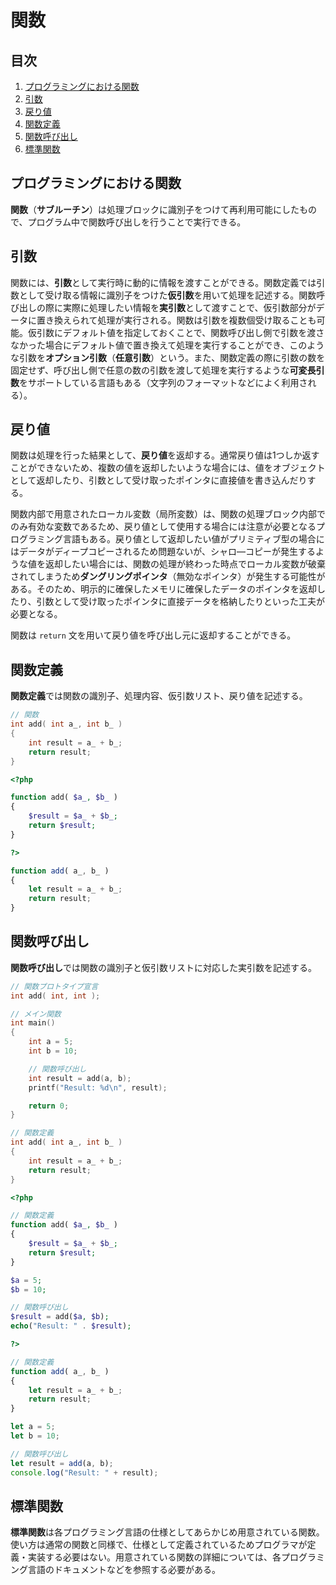 # 関数


## 目次

1. [プログラミングにおける関数](#プログラミングにおける関数)
1. [引数](#引数)
1. [戻り値](#戻り値)
1. [関数定義](#関数定義)
1. [関数呼び出し](#関数呼び出し)
1. [標準関数](#標準関数)


## プログラミングにおける関数

**関数**（**サブルーチン**）は処理ブロックに識別子をつけて再利用可能にしたもので、プログラム中で関数呼び出しを行うことで実行できる。


## 引数

関数には、**引数**として実行時に動的に情報を渡すことができる。関数定義では引数として受け取る情報に識別子をつけた**仮引数**を用いて処理を記述する。関数呼び出しの際に実際に処理したい情報を**実引数**として渡すことで、仮引数部分がデータに置き換えられて処理が実行される。関数は引数を複数個受け取ることも可能。仮引数にデフォルト値を指定しておくことで、関数呼び出し側で引数を渡さなかった場合にデフォルト値で置き換えて処理を実行することができ、このような引数を**オプション引数**（**任意引数**）という。また、関数定義の際に引数の数を固定せず、呼び出し側で任意の数の引数を渡して処理を実行するような**可変長引数**をサポートしている言語もある（文字列のフォーマットなどによく利用される）。


## 戻り値

関数は処理を行った結果として、**戻り値**を返却する。通常戻り値は1つしか返すことができないため、複数の値を返却したいような場合には、値をオブジェクトとして返却したり、引数として受け取ったポインタに直接値を書き込んだりする。

関数内部で用意されたローカル変数（局所変数）は、関数の処理ブロック内部でのみ有効な変数であるため、戻り値として使用する場合には注意が必要となるプログラミング言語もある。戻り値として返却したい値がプリミティブ型の場合にはデータがディープコピーされるため問題ないが、シャロ―コピーが発生するような値を返却したい場合には、関数の処理が終わった時点でローカル変数が破棄されてしまうため**ダングリングポインタ**（無効なポインタ）が発生する可能性がある。そのため、明示的に確保したメモリに確保したデータのポインタを返却したり、引数として受け取ったポインタに直接データを格納したりといった工夫が必要となる。

関数は `return` 文を用いて戻り値を呼び出し元に返却することができる。


## 関数定義

**関数定義**では関数の識別子、処理内容、仮引数リスト、戻り値を記述する。

```c
// 関数
int add( int a_, int b_ )
{
    int result = a_ + b_;
    return result;
}
```

```php
<?php

function add( $a_, $b_ )
{
    $result = $a_ + $b_;
    return $result;
}

?>
```

```javascript
function add( a_, b_ )
{
    let result = a_ + b_;
    return result;
}
```


## 関数呼び出し

**関数呼び出し**では関数の識別子と仮引数リストに対応した実引数を記述する。

```c
// 関数プロトタイプ宣言
int add( int, int );

// メイン関数
int main()
{
    int a = 5;
    int b = 10;

    // 関数呼び出し
    int result = add(a, b);
    printf("Result: %d\n", result);

    return 0;
}

// 関数定義
int add( int a_, int b_ )
{
    int result = a_ + b_;
    return result;
}
```

```php
<?php

// 関数定義
function add( $a_, $b_ )
{
    $result = $a_ + $b_;
    return $result;
}

$a = 5;
$b = 10;

// 関数呼び出し
$result = add($a, $b);
echo("Result: " . $result);

?>
```

```javascript
// 関数定義
function add( a_, b_ )
{
    let result = a_ + b_;
    return result;
}

let a = 5;
let b = 10;

// 関数呼び出し
let result = add(a, b);
console.log("Result: " + result);
```


## 標準関数

**標準関数**は各プログラミング言語の仕様としてあらかじめ用意されている関数。使い方は通常の関数と同様で、仕様として定義されているためプログラマが定義・実装する必要はない。用意されている関数の詳細については、各プログラミング言語のドキュメントなどを参照する必要がある。
